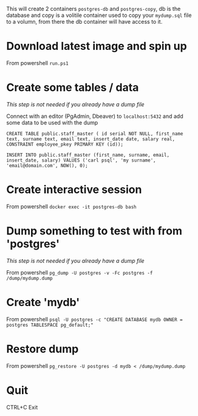 This will create 2 containers `postgres-db` and `postgres-copy`, db is the database and copy is a volitile container used to copy your `mydump.sql` file to a volumn, from there the db container will have access to it.

# Download latest image and spin up
From powershell `run.ps1`

# Create some tables / data
_This step is not needed if you already have a dump file_

Connect with an editor (PgAdmin, Dbeaver) to `localhost:5432` and add some data to be used with the dump

`
CREATE TABLE public.staff_master (
id serial NOT NULL,
first_name text,
surname text,
email text,
insert_date date,
salary real,  
CONSTRAINT employee_pkey PRIMARY KEY (id));
`

`
INSERT INTO public.staff_master
(first_name, surname, email, insert_date, salary)
VALUES
('carl psql', 'my surname', 'email@domain.com', NOW(), 0);
`

# Create interactive session
From powershell `docker exec -it postgres-db bash`

# Dump something to test with from 'postgres'
_This step is not needed if you already have a dump file_

From powershell `pg_dump -U postgres -v -Fc postgres -f /dump/mydump.dump`

# Create 'mydb'
From powershell `psql -U postgres -c "CREATE DATABASE mydb OWNER = postgres TABLESPACE pg_default;"`

# Restore dump
From powershell `pg_restore -U postgres -d mydb < /dump/mydump.dump`

# Quit
CTRL+C
Exit
